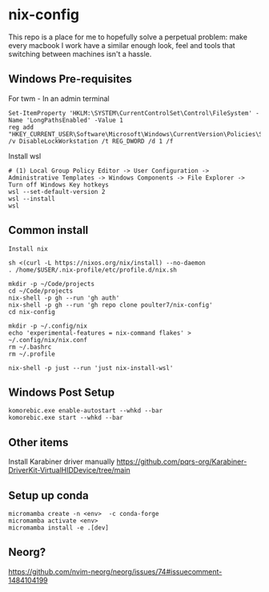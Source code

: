 # nix-config 
This repo is a place for me to hopefully solve a perpetual problem: make every macbook I work have a similar enough look, feel and tools that switching between machines isn't a hassle.

## Windows Pre-requisites
For twm - In an admin terminal
```
Set-ItemProperty 'HKLM:\SYSTEM\CurrentControlSet\Control\FileSystem' -Name 'LongPathsEnabled' -Value 1
reg add "HKEY_CURRENT_USER\Software\Microsoft\Windows\CurrentVersion\Policies\System" /v DisableLockWorkstation /t REG_DWORD /d 1 /f
```

Install wsl
```
# (1) Local Group Policy Editor -> User Configuration -> Administrative Templates -> Windows Components -> File Explorer -> Turn off Windows Key hotkeys
wsl --set-default-version 2
wsl --install
wsl
```


## Common install
```
Install nix

sh <(curl -L https://nixos.org/nix/install) --no-daemon
. /home/$USER/.nix-profile/etc/profile.d/nix.sh

mkdir -p ~/Code/projects
cd ~/Code/projects
nix-shell -p gh --run 'gh auth'
nix-shell -p gh --run 'gh repo clone poulter7/nix-config'
cd nix-config

mkdir -p ~/.config/nix
echo 'experimental-features = nix-command flakes' > ~/.config/nix/nix.conf
rm ~/.bashrc
rm ~/.profile

nix-shell -p just --run 'just nix-install-wsl'
```

## Windows Post Setup 
```
komorebic.exe enable-autostart --whkd --bar
komorebic.exe start --whkd --bar
```


## Other items
Install Karabiner driver manually
https://github.com/pqrs-org/Karabiner-DriverKit-VirtualHIDDevice/tree/main

## Setup up conda
```
micromamba create -n <env>  -c conda-forge
micromamba activate <env>
micromamba install -e .[dev]
```

## Neorg?
https://github.com/nvim-neorg/neorg/issues/74#issuecomment-1484104199
